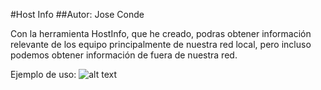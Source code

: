 #Host Info
##Autor: Jose Conde

Con la herramienta HostInfo, que he creado, podras obtener información relevante de los equipo principalmente de nuestra red local, pero incluso podemos
obtener información de fuera de nuestra red. 

Ejemplo de uso:
![alt text](https://ibb.co/VHzb4RH)

